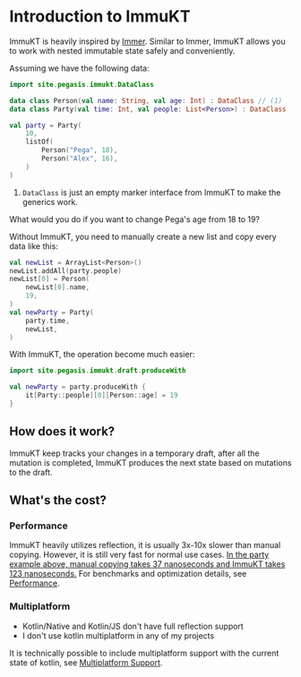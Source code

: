 # Introduction to ImmuKT

ImmuKT is heavily inspired by [Immer](https://immerjs.github.io/immer/). Similar to Immer, ImmuKT allows you to work with nested immutable state safely and conveniently.

Assuming we have the following data:

```kotlin
import site.pegasis.immukt.DataClass

data class Person(val name: String, val age: Int) : DataClass // (1)
data class Party(val time: Int, val people: List<Person>) : DataClass

val party = Party(
    10,
    listOf(
        Person("Pega", 18),
        Person("Alex", 16),
    )
)
```

1. `DataClass` is just an empty marker interface from ImmuKT to make the generics work.

What would you do if you want to change Pega's age from 18 to 19?

Without ImmuKT, you need to manually create a new list and copy every data like this:

```kotlin
val newList = ArrayList<Person>()
newList.addAll(party.people)
newList[0] = Person(
    newList[0].name,
    19,
)
val newParty = Party(
    party.time,
    newList,
)
```

With ImmuKT, the operation become much easier:

```kotlin
import site.pegasis.immukt.draft.produceWith

val newParty = party.produceWith {
    it[Party::people][0][Person::age] = 19
}
```

## How does it work?

ImmuKT keep tracks your changes in a temporary draft, after all the mutation is completed, ImmuKT produces the next state based on mutations to the draft.

## What's the cost?

### Performance

ImmuKT heavily utilizes reflection, it is usually 3x-10x slower than manual copying. However, it is still very fast for normal use cases. <u>In the party example above, manual copying takes 37 nanoseconds and ImmuKT takes 123 nanoseconds.</u> For benchmarks and optimization details, see [Performance](/1.performance/).

### Multiplatform

- Kotlin/Native and Kotlin/JS don't have full reflection support
- I don't use kotlin multiplatform in any of my projects

It is technically possible to include multiplatform support with the current state of kotlin, see [Multiplatform Support](/2.multiplatform_support/).
